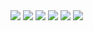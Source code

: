 <div touf-xx>
  <style>
    [tofu-xx] {
      display: flex;
      flex-direction: column;
      background: #fab;
    }
  </style>
  <img src="https://picsum.photos/2000/45/?0">
  <img src="https://picsum.photos/2000/44/?1">
  <img src="https://picsum.photos/2000/43/?2">
  <img src="https://picsum.photos/2000/42/?3">
  <img src="https://picsum.photos/2000/41/?4">
  <img src="https://picsum.photos/2000/40/?5">
</div>
